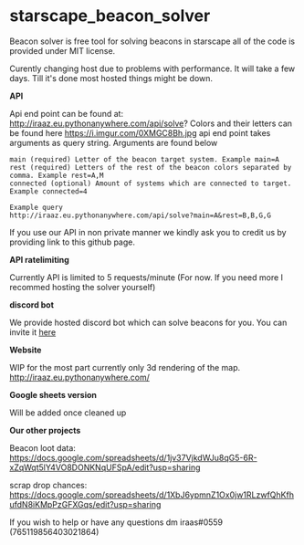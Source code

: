 # starscape_beacon_solver

Beacon solver is free tool for solving beacons in starscape all of the code is provided under MIT license.

Curently changing host due to problems with performance. It will take a few days. Till it's done most hosted things might be down.

**API**

Api end point can be found at: http://iraaz.eu.pythonanywhere.com/api/solve?
Colors and their letters can be found here https://i.imgur.com/0XMGC8Bh.jpg
api end point takes arguments as query string. Arguments are found below
```
main (required) Letter of the beacon target system. Example main=A
rest (required) Letters of the rest of the beacon colors separated by comma. Example rest=A,M
connected (optional) Amount of systems which are connected to target. Example connected=4

Example query
http://iraaz.eu.pythonanywhere.com/api/solve?main=A&rest=B,B,G,G
```
If you use our API in non private manner we kindly ask you to credit us by providing link to this github page. 

**API ratelimiting**

Currently API is limited to 5 requests/minute (For now. If you need more I recommed hosting the solver yourself)

**discord bot**

We provide hosted discord bot which can solve beacons for you. You can invite it [here](https://discord.com/api/oauth2/authorize?client_id=814130510544502835&permissions=277025704000&scope=bot%20applications.commands)

**Website**

WIP for the most part currently only 3d rendering of the map. http://iraaz.eu.pythonanywhere.com/

**Google sheets version**

Will be added once cleaned up

**Our other projects**

Beacon loot data: https://docs.google.com/spreadsheets/d/1jv37VjkdWJu8qG5-6R-xZqWqt5lY4VO8DONKNqUFSpA/edit?usp=sharing 

scrap drop chances: https://docs.google.com/spreadsheets/d/1XbJ6ypmnZ1Ox0jw1RLzwfQhKfhufdN8iKMpPzGFXGqs/edit?usp=sharing

If you wish to help or have any questions dm iraas#0559 (765119856403021864)






